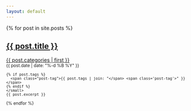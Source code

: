 ```yaml
---
layout: default
---
```


{% for post in site.posts %}

  <article>
  <div class="post-header-wrapper">
    <h2 class="no-margin-bottom">
      <a href="{{ post.url }}">
        {{ post.title }}
      </a>
    </h2>
    <span>
    <i class="fa-solid fa-house"></i><a class="post-category-link" href="/categories/{{ post.categories | first | slugify }}/">{{ post.categories | first }}</a>
    </span>
  
  </div>
    <small>{{ post.date | date: "%-d %B %Y" }}

    {% if post.tags %}
      <span class="post-tag">{{ post.tags | join: "</span> <span class='post-tag'>" }}</span>
    {% endif %}
    </small>
    {{ post.excerpt }}
  </article>
{% endfor %}
<script src="https://kit.fontawesome.com/776edca3ea.js" crossorigin="anonymous"></script>
